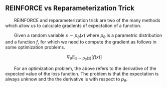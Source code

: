 ## REINFORCE vs Reparameterization Trick
&emsp;&emsp;REINFORCE and reparameterization trick are two of the many methods which allow us to calculate gradients of expectation of a function.

&emsp;&emsp;Given a random variable $x\sim p_\theta(x)$ where $p_\theta$ is a parametric distribution and a function $f$, for which we need to compute the gradient as follows in some optimization problems.

$$\nabla_\theta\mathbb{E}_{x\sim p_\theta(x)}[f(x)]$$

&emsp;&emsp;For an optimization problem, the above refers to the derivative of the expected value of the loss function. The problem is that the expectation is always unknow and the the derivative is with respect to $p_\theta$.
